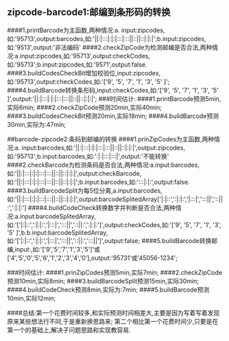 ## zipcode-barcode1:邮编到条形码的转换
####1.printBarcode为主函数,两种情况:a. input:zipcodes,如:'95713',output:barcodes,如:'||:|:::|:|:|:::|:::||::||::|:|:|';b.input:zipcodes,如:'9513',output:'非法编码'
####2.checkZipCode为检测邮编是否合法,两种情况:a.input:zipcodes,如:'95713',output:checkCodes,如:'95713';b.input:zipcodes,如:'9571',output:false.
####3.buildCodesCheckBit增加校验位,input:zipcodes,如:'95713',output:checkCodes,如:'['9', '5', '7', '1', '3', '5' ]';
####4.buildBarcode转换条形码,input:checkCodes,如:'['9', '5', '7', '1', '3', '5' ]',output:'||:|:::|:|:|:::|:::||::||::|:|:|';
###时间估计:
####1.printBarcode预测5min,实际6min;
####2.checkZipCode预测20min,实际40min;
####3.buildCodesCheckBit预测20min,实际18min;
####4.buildBarcode预测30min,实际为:47min;

##barcode-zipcode2:条码到邮编的转换
####1.prinZipCodes为主函数,两种情况:a. input:barcodes,如:'||:|:::|:|:|:::|:::||::||::|:|:|',output:zipcodes,如:'95713';b.input:barcodes,如:':|:|:::|:::|',output:'不能转换'
####2.checkBarcode为检测条码是否合法,两种情况:a.input:barcodes,如:'||:|:::|:|:|:::|:::||::||::|:|:|',output:checkBarcode,如:'||:|:::|:|:|:::|:::||::||::|:|:|';b.input:barcodes,如:':::|:|:',output:false.
####3.buildBarcodeSplit为每5位分离,a.input:barcodes,如:'||:|:::|:|:|:::|:::||::||::|:|:|',output:barcodeSplitedArray['|:|::',':|:|:','|:::|',':::||','::||:',':|:|:']
####4.buildCodeCheck转换数字并判断是否合法,两种情况:a.input:barcodeSplitedArray,如:'['|:|::',':|:|:','|:::|',':::||','::||:',':|:|:']',output:checkCodes,如:'['9', '5', '7', '1', '3', '5' ]',b.b.input:barcodeSplitedArray,如:'['|:|::',':|:|:','|:::|',':::||','::||:',':::||']',output:false;
####5.buildBarcode转换邮编,input:,如:'['9','5','7','1','3','5']'或['4','5','0','5','6','1','2','3','4','0'],output:'95731'或'45056-1234';

###时间估计:
####1.prinZipCodes预测5min,实际7min;
####2.checkZipCode预测10min,实际8min;
####3.buildBarcodeSplit预测15min,实际30min;
####4.buildCodeCheck预测8min,实际为:7min;
####5.buildBarcode预测10min,实际12min;

####总结:第一个花费时间较多,和实际预测时间相差大,主要是因为写着写着发现原来某些想法行不同,于是重新换思路来;
第二个相比第一个花费时间少,只要是在第一个的基础上,解决子问题思路和实现教容易.

